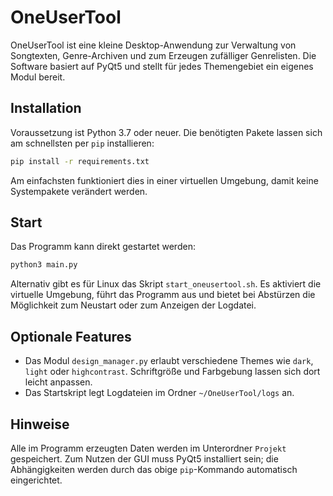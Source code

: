 # OneUserTool

OneUserTool ist eine kleine Desktop-Anwendung zur Verwaltung von Songtexten,
Genre-Archiven und zum Erzeugen zufälliger Genrelisten. Die Software basiert auf
PyQt5 und stellt für jedes Themengebiet ein eigenes Modul bereit.

## Installation

Voraussetzung ist Python 3.7 oder neuer. Die benötigten Pakete lassen sich am
schnellsten per `pip` installieren:

```bash
pip install -r requirements.txt
```

Am einfachsten funktioniert dies in einer virtuellen Umgebung, damit keine
Systempakete verändert werden.

## Start

Das Programm kann direkt gestartet werden:

```bash
python3 main.py
```

Alternativ gibt es für Linux das Skript `start_oneusertool.sh`. Es aktiviert die
virtuelle Umgebung, führt das Programm aus und bietet bei Abstürzen die Möglichkeit
zum Neustart oder zum Anzeigen der Logdatei.

## Optionale Features

* Das Modul `design_manager.py` erlaubt verschiedene Themes wie `dark`, `light`
  oder `highcontrast`. Schriftgröße und Farbgebung lassen sich dort leicht anpassen.
* Das Startskript legt Logdateien im Ordner `~/OneUserTool/logs` an.

## Hinweise

Alle im Programm erzeugten Daten werden im Unterordner `Projekt` gespeichert.
Zum Nutzen der GUI muss PyQt5 installiert sein; die Abhängigkeiten werden durch das
obige `pip`-Kommando automatisch eingerichtet.
